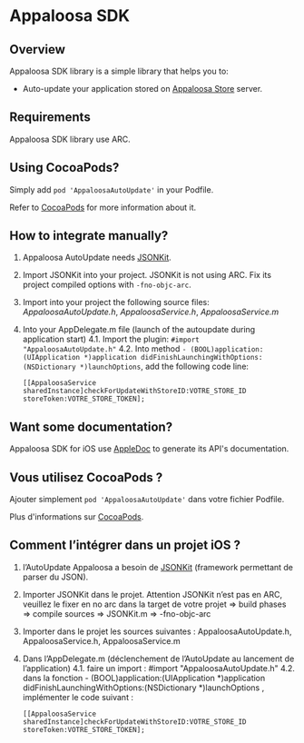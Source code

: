 Appaloosa SDK
=============

Overview
--------

Appaloosa SDK library is a simple library that helps you to:
 * Auto-update your application stored on [Appaloosa Store](http://www.appaloosa-store.com/) server.

Requirements
------------

Appaloosa SDK library use ARC.

Using CocoaPods?
----------------

Simply add `pod 'AppaloosaAutoUpdate'` in your Podfile.

Refer to [CocoaPods](https://github.com/CocoaPods/CocoaPods) for more information about it.

How to integrate manually?
--------------------------

 1. Appaloosa AutoUpdate needs [JSONKit](https://github.com/johnezang/JSONKit).
 2. Import JSONKit into your project. JSONKit is not using ARC. Fix its project compiled options with `-fno-objc-arc`.
 3. Import into your project the following source files: *AppaloosaAutoUpdate.h*, *AppaloosaService.h*, *AppaloosaService.m*
 4. Into your AppDelegate.m file (launch of the autoupdate during application start)
    4.1. Import the plugin: `#import "AppaloosaAutoUpdate.h"`
    4.2. Into method `- (BOOL)application:(UIApplication *)application didFinishLaunchingWithOptions:(NSDictionary *)launchOptions`, add the following code line:

        [[AppaloosaService sharedInstance]checkForUpdateWithStoreID:VOTRE_STORE_ID storeToken:VOTRE_STORE_TOKEN];

Want some documentation?
------------------------

Appaloosa SDK for iOS use [AppleDoc](https://github.com/tomaz/appledoc) to generate its API's documentation.

Vous utilisez CocoaPods ?
-------------------------

Ajouter simplement `pod 'AppaloosaAutoUpdate'` dans votre fichier Podfile.

Plus d'informations sur [CocoaPods](https://github.com/CocoaPods/CocoaPods).

Comment l’intégrer dans un projet iOS ?
---------------------------------------

 1. l’AutoUpdate Appaloosa a besoin de [JSONKit](https://github.com/johnezang/JSONKit) (framework permettant de parser du JSON).
 2. Importer JSONKit dans le projet. Attention JSONKit n’est pas en ARC, veuillez le fixer en no arc dans la target de votre projet => build phases => compile sources => JSONKit.m => -fno-objc-arc
 3. Importer dans le projet les sources suivantes : AppaloosaAutoUpdate.h, AppaloosaService.h, AppaloosaService.m
 4. Dans l’AppDelegate.m (déclenchement de l’AutoUpdate au lancement de l’application)
    4.1. faire un import : #import "AppaloosaAutoUpdate.h"
    4.2. dans la fonction - (BOOL)application:(UIApplication *)application didFinishLaunchingWithOptions:(NSDictionary *)launchOptions , implémenter le code suivant : 

        [[AppaloosaService sharedInstance]checkForUpdateWithStoreID:VOTRE_STORE_ID storeToken:VOTRE_STORE_TOKEN];

